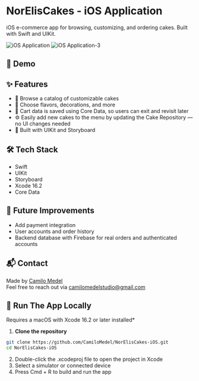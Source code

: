 # NorElisCakes - iOS Application
iOS e-commerce app for browsing, customizing, and ordering cakes. Built with Swift and UIKit.

![iOS Application](https://github.com/user-attachments/assets/669a4fd8-6b09-49d7-ad01-dfe8e5f5cc1b)
![iOS Application-3](https://github.com/user-attachments/assets/1abe2b49-cad6-4f9b-9b81-ea3812b2d86a)

## 🎥 Demo

## ✨ Features

- 🍰 Browse a catalog of customizable cakes
- 🧁 Choose flavors, decorations, and more
- 💾 Cart data is saved using Core Data, so users can exit and revisit later
- ⚙️ Easily add new cakes to the menu by updating the Cake Repository — no UI changes needed 
- 📱 Built with UIKit and Storyboard

## 🛠 Tech Stack

- Swift
- UIKit
- Storyboard
- Xcode 16.2
- Core Data

## 🔮 Future Improvements

- Add payment integration
- User accounts and order history
- Backend database with Firebase for real orders and authenticated accounts

## 📬 Contact

Made by [Camilo Medel](https://www.linkedin.com/in/camilo-medel-564246245?trk=people-guest_people_search-card)  
Feel free to reach out via [camilomedelstudio@gmail.com](mailto:camilomedelstudio@gmail.com)

## 🚀 Run The App Locally
Requires a macOS with Xcode 16.2 or later installed*
1. **Clone the repository**
```bash
git clone https://github.com/CamiloMedel/NorElisCakes-iOS.git
cd NorElisCakes-iOS
```
2. Double-click the .xcodeproj file to open the project in Xcode
3. Select a simulator or connected device
4. Press Cmd + R to build and run the app
